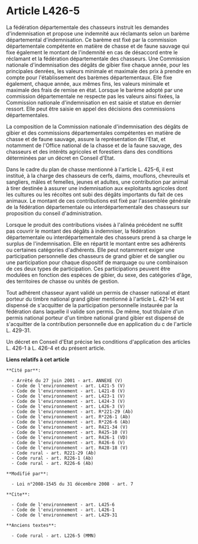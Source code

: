 # Article L426-5

La fédération départementale des chasseurs instruit les demandes d'indemnisation et propose une indemnité aux réclamants
selon un barème départemental d'indemnisation. Ce barème est fixé par la commission départementale compétente en matière de
chasse et de faune sauvage qui fixe également le montant de l'indemnité en cas de désaccord entre le réclamant et la
fédération départementale des chasseurs. Une Commission nationale d'indemnisation des dégâts de gibier fixe chaque année,
pour les principales denrées, les valeurs minimale et maximale des prix à prendre en compte pour l'établissement des barèmes
départementaux. Elle fixe également, chaque année, aux mêmes fins, les valeurs minimale et maximale des frais de remise en
état. Lorsque le barème adopté par une commission départementale ne respecte pas les valeurs ainsi fixées, la Commission
nationale d'indemnisation en est saisie et statue en dernier ressort. Elle peut être saisie en appel des décisions des
commissions départementales. 

La composition de la Commission nationale d'indemnisation des dégâts de gibier et des commissions départementales compétentes
en matière de chasse et de faune sauvage, assure la représentation de l'Etat, et notamment de l'Office national de la chasse
et de la faune sauvage, des chasseurs et des intérêts agricoles et forestiers dans des conditions déterminées par un décret
en Conseil d'Etat. 

Dans le cadre du plan de chasse mentionné à l'article L. 425-6, il est institué, à la charge des chasseurs de cerfs, daims,
mouflons, chevreuils et sangliers, mâles et femelles, jeunes et adultes, une contribution par animal à tirer destinée à
assurer une indemnisation aux exploitants agricoles dont les cultures ou les récoltes ont subi des dégâts importants du fait
de ces animaux. Le montant de ces contributions est fixé par l'assemblée générale de la fédération départementale ou
interdépartementale des chasseurs sur proposition du conseil d'administration. 

Lorsque le produit des contributions visées à l'alinéa précédent ne suffit pas couvrir le montant des dégâts à indemniser, la
fédération départementale ou interdépartementale des chasseurs prend à sa charge le surplus de l'indemnisation. Elle en
répartit le montant entre ses adhérents ou certaines catégories d'adhérents. Elle peut notamment exiger une participation
personnelle des chasseurs de grand gibier et de sanglier ou une participation pour chaque dispositif de marquage ou une
combinaison de ces deux types de participation. Ces participations peuvent être modulées en fonction des espèces de gibier,
du sexe, des catégories d'âge, des territoires de chasse ou unités de gestion. 

Tout adhérent chasseur ayant validé un permis de chasser national et étant porteur du timbre national grand gibier mentionné
à l'article L. 421-14 est dispensé de s'acquitter de la participation personnelle instaurée par la fédération dans laquelle
il valide son permis. De même, tout titulaire d'un permis national porteur d'un timbre national grand gibier est dispensé de
s'acquitter de la contribution personnelle due en application du c de l'article L. 429-31. 

Un décret en Conseil d'Etat précise les conditions d'application des articles L. 426-1 à L. 426-4 et du présent article.

**Liens relatifs à cet article**

	**Cité par**:

	  - Arrêté du 27 juin 2001 - art. ANNEXE (V)
	  - Code de l'environnement - art. L421-5 (V)
	  - Code de l'environnement - art. L421-8 (V)
	  - Code de l'environnement - art. L423-1 (V)
	  - Code de l'environnement - art. L424-3 (V)
	  - Code de l'environnement - art. L426-3 (V)
	  - Code de l'environnement - art. R*221-29 (Ab)
	  - Code de l'environnement - art. R*226-1 (Ab)
	  - Code de l'environnement - art. R*226-6 (Ab)
	  - Code de l'environnement - art. R421-34 (V)
	  - Code de l'environnement - art. R425-10 (V)
	  - Code de l'environnement - art. R426-1 (VD)
	  - Code de l'environnement - art. R426-6 (V)
	  - Code de l'environnement - art. R428-18 (V)
	  - Code rural - art. R221-29 (Ab)
	  - Code rural - art. R226-1 (Ab)
	  - Code rural - art. R226-6 (Ab)

	**Modifié par**:

	  - Loi n°2008-1545 du 31 décembre 2008 - art. 7

	**Cite**:

	  - Code de l'environnement - art. L425-6
	  - Code de l'environnement - art. L426-1
	  - Code de l'environnement - art. L429-31

	**Anciens textes**:

	  - Code rural - art. L226-5 (MMN)
